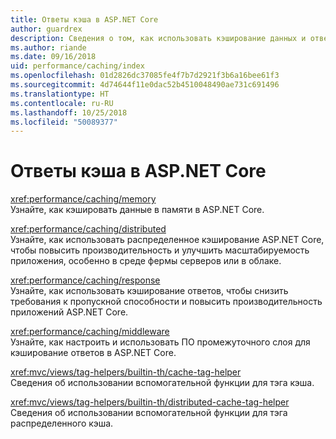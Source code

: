 ```yaml
---
title: Ответы кэша в ASP.NET Core
author: guardrex
description: Сведения о том, как использовать кэширование данных и ответов для повышения производительности приложений ASP.NET Core.
ms.author: riande
ms.date: 09/16/2018
uid: performance/caching/index
ms.openlocfilehash: 01d2826dc37085fe4f7b7d2921f3b6a16bee61f3
ms.sourcegitcommit: 4d74644f11e0dac52b4510048490ae731c691496
ms.translationtype: HT
ms.contentlocale: ru-RU
ms.lasthandoff: 10/25/2018
ms.locfileid: "50089377"
---
```

# <a name="cache-responses-in-aspnet-core"></a>Ответы кэша в ASP.NET Core

<xref:performance/caching/memory>  
Узнайте, как кэшировать данные в памяти в ASP.NET Core.

<xref:performance/caching/distributed>  
Узнайте, как использовать распределенное кэширование ASP.NET Core, чтобы повысить производительность и улучшить масштабируемость приложения, особенно в среде фермы серверов или в облаке.

<xref:performance/caching/response>  
Узнайте, как использовать кэширование ответов, чтобы снизить требования к пропускной способности и повысить производительность приложений ASP.NET Core.

<xref:performance/caching/middleware>  
Узнайте, как настроить и использовать ПО промежуточного слоя для кэширование ответов в ASP.NET Core.

<xref:mvc/views/tag-helpers/builtin-th/cache-tag-helper>  
Сведения об использовании вспомогательной функции для тэга кэша.

<xref:mvc/views/tag-helpers/builtin-th/distributed-cache-tag-helper>  
Сведения об использовании вспомогательной функции для тэга распределенного кэша.
